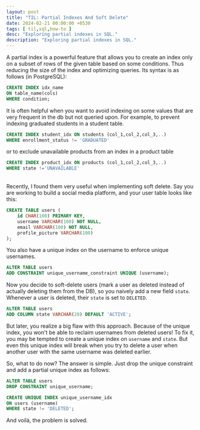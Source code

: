 ```yaml
---
layout: post
title: "TIL: Partial Indexes And Soft Delete"
date: 2024-02-21 00:00:00 +0530
tags: [ til,sql,how-to ]
desc: "Exploring partial indexes in SQL."
description: "Exploring partial indexes in SQL."
---
```


A partial index is a powerful feature that allows you to create an index only on a subset of rows of the given table based on some conditions. Thus reducing the size of the index and optimizing queries. Its syntax is as follows (in PostgreSQL):

```sql
CREATE INDEX idx_name
ON table_name(cols)
WHERE condition;
```

It is often helpful when you want to avoid indexing on some values that are very frequent in the db but not queried upon. For example, to prevent indexing graduated students in a student table.

```sql
CREATE INDEX student_idx ON students (col_1,col_2,col_3,..)
WHERE enrollment_status != 'GRADUATED'
```

or to exclude unavailable products from an index in a product table

```sql
CREATE INDEX product_idx ON products (col_1,col_2,col_3,..)
WHERE state !='UNAVAILABLE'
```
<br>
Recently, I found them very useful when implementing soft delete. Say you are working to build a social media platform, and your user table looks like this:

```sql
CREATE TABLE users (
    id CHAR(100) PRIMARY KEY,
    username VARCHAR(100) NOT NULL,
    email VARCHAR(100) NOT NULL,
    profile_picture VARCHAR(100)
);
```

You also have a unique index on the username to enforce unique usernames.

```sql
ALTER TABLE users
ADD CONSTRAINT unique_username_constraint UNIQUE (username);
```

Now you decide to soft-delete users (mark a user as deleted instead of actually deleting them from the DB), so you naively add a new field `state`. Whenever a user is deleted, their `state` is set to `DELETED`.

```sql
ALTER TABLE users
ADD COLUMN state VARCHAR(20) DEFAULT 'ACTIVE';
```

But later, you realize a big flaw with this approach. Because of the unique index, you won't be able to reclaim usernames from deleted users! To fix it, you may be tempted to create a unique index on `username` and `state`. But even this unique index will break when you try to delete a user when another user with the same username was deleted earlier.

So, what to do now? The answer is simple. Just drop the unique constraint and add a partial unique index as follows:

```sql
ALTER TABLE users
DROP CONSTRAINT unique_username;

CREATE UNIQUE INDEX unique_username_idx
ON users (username) 
WHERE state != 'DELETED';
```

And voilà, the problem is solved.
